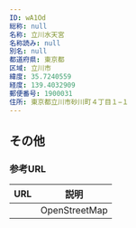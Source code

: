 ```yaml
---
ID: wA1Od
総称: null
名称: 立川水天宮
名称読み: null
別名: null
都道府県: 東京都
区域: 立川市
緯度: 35.7240559
経度: 139.4032909
郵便番号: 1900031
住所: 東京都立川市砂川町４丁目１−１
---
```


## その他

### 参考URL

| URL | 説明          |
| --- | ------------- |
|     | OpenStreetMap |
